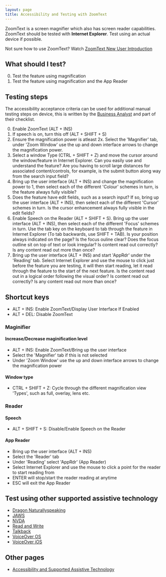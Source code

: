 ```yaml
---
layout: page
title: Accessibility and Testing with ZoomText
---
```


ZoomText is a screen magnifier which also has screen reader capabilities. ZoomText should be tested with **Internet Explorer**. Test using an actual device if possible. 

Not sure how to use ZoomText? Watch [ZoomText New User Introduction](https://www.youtube.com/watch?v=jqLo_OmpFmU)

## What should I test?
0. Test the feature using magnification
1. Test the feature using magnification and the App Reader 

## Testing steps

The accessibility acceptance criteria can be used for additional manual testing steps on device, this is written by the [Business Analyst](accessibility-news-and-business-analysts) and part of their checklist. 

0. Enable ZoomText (ALT + INS)
1. If speech is on, turn this off (ALT + SHIFT + S)
2. Ensure the magnification power is atleast 2x. Select the 'Magnifier' tab, under 'Zoom Window' use the up and down interface arrows to change the magnification power.
3. Select a window Type (CTRL + SHIFT + Z) and move the cursor around the window/feature in Internet Explorer. Can you easily use and understand the feature? Are you having to scroll large distances for associated content/controls, for example, is the submit button along way from the search input field?
3. Bring up the user interface (ALT + INS) and change the magnification power to 1, then select each of the different 'Colour' schemes in turn, is the feature always fully visible?
5. Does the feature have edit fields, such as a search input? If so, bring up the user interface (ALT + INS), then select each of the different 'Cursor' schemes in turn. Is the cursor enhancement always fully visible in the edit fields?
6. Enable Speech on the Reader (ALT + SHIFT + S). Bring up the user interface (ALT + INS), then select each of the different 'Focus' schemes in turn. Use the tab key on the keyboard to tab through the feature in Internet Explorer (To tab backwards, use SHIFT + TAB). Is your position always indicated on the page? Is the focus ouline clear? Does the focus outline sit on top of text or look irregular? Is content read out correctly? Is any content read out more than once?
7. Bring up the user interface (ALT + INS) and start 'AppRdr' under the 'Reading' tab. Select Internet Explorer and use the mouse to click just before the feature you are testing, it will then start reading, let it read through the feature to the start of the next feature. Is the content read out in a logical order following the visual order? Is content read out correctly? Is any content read out more than once?

## Shortcut keys
* ALT + INS: Enable ZoomText/Display User Interface If Enabled
* ALT + DEL: Disable ZoomText

### Maginifier

#### Increase/Decrease maginification level
* ALT + INS: Enable ZoomText/Bring up the user interface 
* Select the 'Magnifier' tab if this is not selected
* Under 'Zoom Window' use the up and down interface arrows to change the magnification power

#### Window type
* CTRL + SHIFT + Z: Cycle through the different magnification view 'Types', such as full, overlay, lens etc.

### Reader

#### Speech
* ALT + SHIFT + S: Disable/Enable Speech on the Reader

#### App Reader
* Bring up the user interface (ALT + INS)
* Select the 'Reader' tab
* Under 'Reading' select 'AppRdr' (App Reader)
* Select Internet Explorer and use the mouse to click a point for the reader to start reading from
* ENTER will stop/start the reader reading at anytime
* ESC will exit the App Reader

## Test using other supported assistive technology

- [Dragon Naturallyspeaking](assistive-technology-testing-steps-dragon)
- [JAWS](assistive-technology-testing-steps-jaws)
- [NVDA](assistive-technology-testing-steps-nvda)
- [Read and Write](assistive-technology-testing-steps-read-and-write)
- [Talkback](assistive-technology-testing-steps-talkback)
- [VoiceOver OS](assistive-technology-testing-steps-voiceover-os)
- [VoiceOver iOS](assistive-technology-testing-steps-voiceover-ios)

## Other pages

- [Accessibility and Supported Assistive Technology](accessibility-and-supported-assistive-technology)

